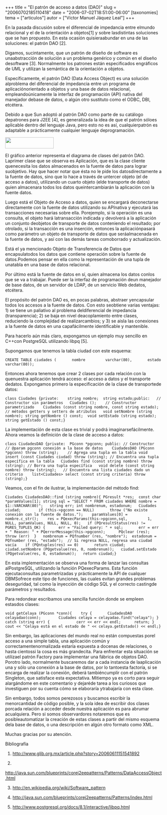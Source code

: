 +++
title = "El patrón de acceso a datos (DAO)"
slug = "20060702185110418"
date = "2006-07-02T18:51:00-06:00"
[taxonomies]
tema = ["articulos"]
autor = ["Víctor Manuel Jáquez Leal"]
+++

En la pasada discusión sobre el diferencial de impedancia entre elmundo
relacional y el de la orientación a objetos\[1\] y sobre lasdistintas
soluciones que se han propuesto. En esta ocasión quisieraabundar en una
de las soluciones: el patrón DAO \[2\].

Digamos, sucintamente, que un patrón de diseño de software es
unaabstracción de solución a un problema genérico y común en el diseño
desoftware \[3\]. Normalmente los patrones están especificados
engráficos de UML y utilizan la semántica de la orientación a objetos.

Específicamente, el patrón DAO (Data Access Object) es una solución
alproblema del diferencial de impedancia entre un programa de
aplicaciónorientado a objetos y una base de datos relacional,
empleandoúnicamente la interfaz de programación (API) nativa del
manejador debase de datos, o algún otro sustituto como el ODBC, DBI,
etcétera.

<!-- more -->
Debido a que Sun adoptó al patrón DAO como parte de su catálogo
depatrones para J2EE \[4\], es generalizada la idea de que el patrón
sóloes aplicable dentro del lenguaje Java, pero esto no es así,
cualquierpatrón es adaptable a prácticamente cualquier lenguaje
deprogramación.

[<img
src="http://www.glib.org.mx/images/articles/20060702185110418_1.png"
width="156" height="36" />](http://www.glib.org.mx/images/articles/20060702185110418_1_original.png "Ver imagen sin proporción")

El gráfico anterior representa el diagrama de clases del patrón DAO.
Laprimer clase que se observa es Aplicación, que es la clase cliente
quenecesita los datos almacenados en la fuente de datos para lograr
suobjetivo. Hay que hacer notar que ésta no le pide los
datosdirectamente a la fuente de datos, sino que lo hace a través de
untercer objeto (el de acceso a datos), utilizando un cuarto objeto
(elde transporte de datos) quien almacenara todos los datos
queintercambiarán la aplicación con la fuente datos.

Luego está el Objeto de Acceso a datos, quien se encargará deconectarse
directamente con la fuente de datos utilizando su APInativa y ejecutará
las transacciones necesarias sobre ella. Porejemplo, si la operación es
una consulta, el objeto hará latransacción indicada y devolverá a la
aplicación un conjunto deobjetos de transporte de datos conteniendo el
resultado; por otrolado, si la transacción es una inserción, entonces la
aplicaciónpasará como parámetro un objeto de transporte de datos que
seráalmacenada en la fuente de datos, y así con las demás tareas
comoborrado y actualización.

Está el ya mencionado Objeto de Transferencia de Datos que
encapsulatodos los datos que contiene operación sobre la fuente de
datos.Podemos pensar en ella como la representación de una tupla de
unatabla en una base de datos relacional.

Por último está la fuente de datos en sí, quien almacena los datos
conlos que se va a trabajar. Puede ser la interfaz de programación deun
manejador de base datos, de un servidor de LDAP, de un servicio Web
dedatos, etcétera.

El propósito del patrón DAO es, en pocas palabras, abstraer yencapsular
todos los accesos a la fuente de datos. Con esto seobtiene varias
ventajas: 1) se tiene un paliativo al problema deldiferencial de
impedancia (transparencia); 2) se baja en nivel deacoplamiento entre
clases, reduciendo la complejidad de realizarcambios; y 3) se aisla las
conexiones a la fuente de datos en una capafácilmente identificable y
mantenible.

Para hacerlo aún más claro, expongamos un ejemplo muy sencillo en C++con
PostgreSQL utilizando libpq \[5\].

Supongamos que tenemos la tabla ciudad con este esquema:

    CREATE TABLE ciudades (       nombre         varchar(80),       estado       varchar(80));

Entonces ahora tenemos que crear 2 clases por cada relación con la
quenuestra aplicación tendrá acceso: el acceso a datos y el transporte
dedatos. Expongamos primero la especificación de la clase de
transportede datos:

    class Ciudades {private:    string nombre;  string estado;public:   // Constructor sin parámetros   Ciudades ();    // Constructor parametrizado    Ciudades (const string nombre, const string estado);        // métodos getters y setters de atributos   void setNombre (string nombre); string getNombre () const;  void setEstado (string estado); string getEstado () const;}

La implementación de esta clase es trivial y podrá imaginarsefácilmente.
Ahora veamos la definición de la clase de acceso a datos:

    class CiudadesDAO {private:  PGconn *pgconn; public: // Constructor  // @param pgconn conexión a la base de datos    CiudadesDAO (PGconn *pgconn) throw (string);    // Agrega una tupla en la tabla void insert (const Ciudades ciudad) throw (string); // Encuentra una tupla específica en la tabla   Ciudades find (const string nombre) throw (string); // Borra una tupla específica   void delete (const string nombre) throw (string);   // Encuentra una lista ciudades dado un criterio    list<Ciudades> select (const string criteria) throw (string);}

Veamos, con el fin de ilustrar, la implementación del método find:

    Ciudades CiudadesDAO::find (string nombre){ PGresult *res;  const char *paramValues[1]; string sql = "SELECT * FROM ciudades WHERE nombre = $1::VARCHAR(80)";   string err; int nombrenum, estadonum;   Ciudades ciudad;        if (this->pgconn == NULL)       throw ("No existe conexión con la fuente de datos.");    paramValues[0] = nombre.c_str();    res = PQexecParams(this->pgconn,sql,         1, NULL, paramValues, NULL, NULL, 0);   if (PQresultStatus(res) != PGRES_TUPLES_OK) {      err = "Failed query: " + sql;       err = err + " Reason: " + PQerrorMessage(this->pgconn);      PQclear (res);      throw (err)  }   nombrenum = PQfnumber (res, "nombre");  estadonum = PQfnumber (res, "estado");  // Si regresa NULL, regresa una ciudad vacía    if (PQntuples(res) == 0)       return ciudad;   ciudad.setNombre (PQgetvalue(res, 0, nombrenum));   ciudad.setEstado (PQgetvalue(res, 0, estadonum));   return ciudad;}

En esta implementación se observa una forma de lanzar las consultas
alPostgreSQL, utilizando la función PQexecParams. Esta función
ejecutaconsultas parametrizadas y prácticamente la API de cualquer
DBMSofrece este tipo de funciones, las cuales evitan grandes problemas
deseguridad, tal como la inyección de código SQL y el correcto castingde
parámetros y resultados.

Para redondear escribamos una sencilla función donde se empleen estasdos
clases:

    void getCelaya (PGconn *conn){    try {       CiudadesDAO celayadao(conn);        Ciudades celaya = celayadao.find("celaya"); } catch (string err) {            cerr << err << endl;      return; }   cout << "Celaya está en el estado de " << celaya.getEstado() << endl;}

Sin embargo, las aplicaciones del mundo real no están compuestas porel
acceso a una simple tabla, una aplicación común y
correctamentenormalizada estaría expuesta a docenas de relaciones, o
hasta cientossi la cosa es más grandecita. Para enfrentar esta situación
se utilizael patrón Factory para implementar una fábrica de objetos DAO.
Porotro lado, normalmente buscaremos dar a cada instancia de
laaplicación una y sólo una conexión a la base de datos, por lo
tantoesta factoría, si se encarga de realizar la conexión, deberá
tambiéncumplir con el patrón Singleton, que satisface esta expectativa.
Mitiempo ya es corto para seguir alargándome en este comentario y
dejaréde tarea a los curiosos que investiguen por su cuenta cómo se
elaboraría ytrabajaría con esta clase.

Sin embargo, todos somos perezosos y buscamos escribir la menorcantidad
de código posible, y la sola idea de escribir dos clases porcada
relación a acceder desde nuestra aplicación es para abrumar acualquiera.
Pero si somos observardores notaremos que es posibleautomatizar la
creación de estas clases a partir del mismo esquema dela base de datos,
o una descripción en algún otro formato como XML.

Muchas gracias por su atención.

Bibliografía

1. http://www.glib.org.mx/article.php?story=20060611151541892

2.
http://java.sun.com/blueprints/corej2eepatterns/Patterns/DataAccessObject.html

3. http://en.wikipedia.org/wiki/Software_pattern

4. http://java.sun.com/blueprints/corej2eepatterns/Patterns/index.html

5. http://www.postgresql.org/docs/8.1/interactive/libpq.html
